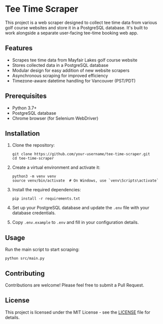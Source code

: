 # Tee Time Scraper

This project is a web scraper designed to collect tee time data from various golf course websites and store it in a PostgreSQL database. It's built to work alongside a separate user-facing tee-time booking web app.

## Features

- Scrapes tee time data from Mayfair Lakes golf course website
- Stores collected data in a PostgreSQL database
- Modular design for easy addition of new website scrapers
- Asynchronous scraping for improved efficiency
- Timezone-aware datetime handling for Vancouver (PST/PDT)

## Prerequisites

- Python 3.7+
- PostgreSQL database
- Chrome browser (for Selenium WebDriver)

## Installation

1. Clone the repository:
   ```
   git clone https://github.com/your-username/tee-time-scraper.git
   cd tee-time-scraper
   ```

2. Create a virtual environment and activate it:
   ```
   python3 -m venv venv
   source venv/bin/activate  # On Windows, use `venv\Scripts\activate`
   ```

3. Install the required dependencies:
   ```
   pip install -r requirements.txt
   ```

4. Set up your PostgreSQL database and update the `.env` file with your database credentials.

5. Copy `.env.example` to `.env` and fill in your configuration details.

## Usage

Run the main script to start scraping:

```
python src/main.py
```

## Contributing

Contributions are welcome! Please feel free to submit a Pull Request.

## License

This project is licensed under the MIT License - see the [LICENSE](LICENSE) file for details.